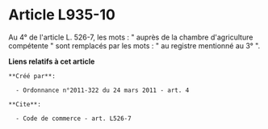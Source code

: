 # Article L935-10

Au 4° de l'article L. 526-7, les mots : " auprès de la chambre d'agriculture compétente " sont remplacés par les mots : " au
registre mentionné au 3° ".

**Liens relatifs à cet article**

	**Créé par**:

	  - Ordonnance n°2011-322 du 24 mars 2011 - art. 4

	**Cite**:

	  - Code de commerce - art. L526-7
